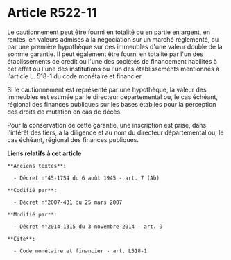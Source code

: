 # Article R522-11

Le cautionnement peut être fourni en totalité ou en partie en argent, en rentes, en valeurs admises à la négociation sur un
marché réglementé, ou par une première hypothèque sur des immeubles d'une valeur double de la somme garantie. Il peut
également être fourni en totalité par l'un des établissements de crédit ou l'une des sociétés de financement habilités à cet
effet ou l'une des institutions ou l'un des établissements mentionnés à l'article L. 518-1 du code monétaire et financier. 

Si le cautionnement est représenté par une hypothèque, la valeur des immeubles est estimée par le   directeur départemental
ou, le cas échéant, régional des finances publiques sur les bases établies pour la perception des droits de mutation en cas
de décès. 

Pour la conservation de cette garantie, une inscription est prise, dans l'intérêt des tiers, à la diligence et au nom du
directeur départemental ou, le cas échéant, régional des finances publiques.

**Liens relatifs à cet article**

	**Anciens textes**:

	  - Décret n°45-1754 du 6 août 1945 - art. 7 (Ab)

	**Codifié par**:

	  - Décret n°2007-431 du 25 mars 2007

	**Modifié par**:

	  - Décret n°2014-1315 du 3 novembre 2014 - art. 9

	**Cite**:

	  - Code monétaire et financier - art. L518-1

